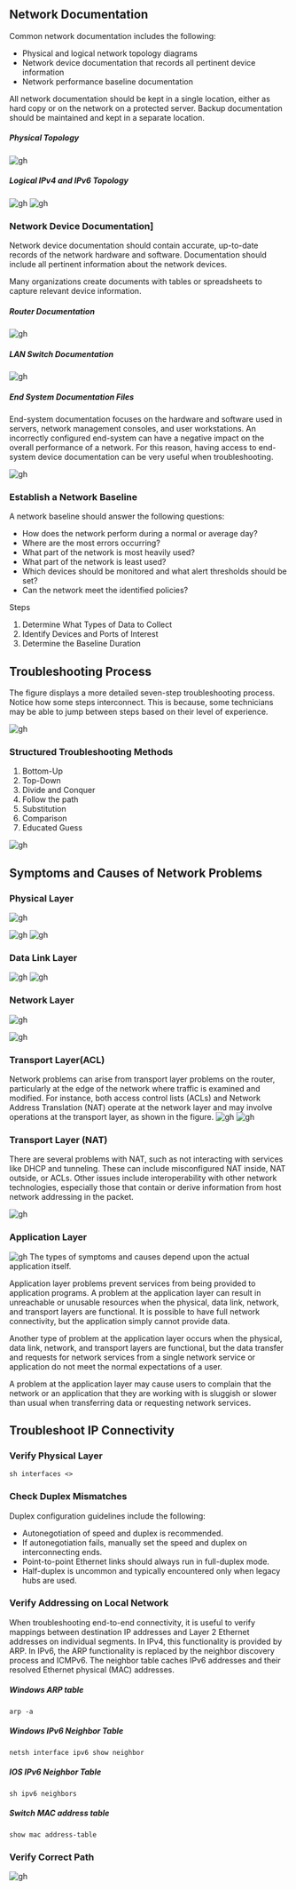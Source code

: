 ## Network Documentation

Common network documentation includes the following:

- Physical and logical network topology diagrams
- Network device documentation that records all pertinent device information
- Network performance baseline documentation

All network documentation should be kept in a single location, either as hard copy or on the network on a protected server. Backup documentation should be maintained and kept in a separate location.

##### Physical Topology
![gh](https://raw.githubusercontent.com/ndriannazriel04/Advanced-Network-Tech/main/obsidian/images17365944960009j79u5.png)

##### Logical IPv4 and IPv6 Topology
![gh](https://raw.githubusercontent.com/ndriannazriel04/Advanced-Network-Tech/main/obsidian/images1736594553000sxpw7p.png)
![gh](https://raw.githubusercontent.com/ndriannazriel04/Advanced-Network-Tech/main/obsidian/images1736594569000l3kclo.png)

### Network Device Documentation]
Network device documentation should contain accurate, up-to-date records of the network hardware and software. Documentation should include all pertinent information about the network devices.

Many organizations create documents with tables or spreadsheets to capture relevant device information.
##### Router Documentation
![gh](https://raw.githubusercontent.com/ndriannazriel04/Advanced-Network-Tech/main/obsidian/images1736594637000us29r4.png)

##### LAN Switch Documentation
![gh](https://raw.githubusercontent.com/ndriannazriel04/Advanced-Network-Tech/main/obsidian/images1736594695000r6m7d5.png)

##### End System Documentation Files
End-system documentation focuses on the hardware and software used in servers, network management consoles, and user workstations. An incorrectly configured end-system can have a negative impact on the overall performance of a network. For this reason, having access to end-system device documentation can be very useful when troubleshooting.

![gh](https://raw.githubusercontent.com/ndriannazriel04/Advanced-Network-Tech/main/obsidian/images1736594741000zgmf2b.png)

### Establish a Network Baseline
A network baseline should answer the following questions:

- How does the network perform during a normal or average day?
- Where are the most errors occurring?
- What part of the network is most heavily used?
- What part of the network is least used?
- Which devices should be monitored and what alert thresholds should be set?
- Can the network meet the identified policies?

Steps
1. Determine What Types of Data to Collect
2. Identify Devices and Ports of Interest
3. Determine the Baseline Duration

## Troubleshooting Process
The figure displays a more detailed seven-step troubleshooting process. Notice how some steps interconnect. This is because, some technicians may be able to jump between steps based on their level of experience.

![gh](https://raw.githubusercontent.com/ndriannazriel04/Advanced-Network-Tech/main/obsidian/images1736594963000fneclp.png)

### Structured Troubleshooting Methods

1. Bottom-Up
2. Top-Down
3. Divide and Conquer
4. Follow the path
5. Substitution
6. Comparison
7. Educated Guess

![gh](https://raw.githubusercontent.com/ndriannazriel04/Advanced-Network-Tech/main/obsidian/images173659511700016w418.png)

## Symptoms and Causes of Network Problems
### Physical Layer 
![gh](https://raw.githubusercontent.com/ndriannazriel04/Advanced-Network-Tech/main/obsidian/images1736602239000mnuxxr.png)

![gh](https://raw.githubusercontent.com/ndriannazriel04/Advanced-Network-Tech/main/obsidian/images1736602329000arzy0q.png)
![gh](https://raw.githubusercontent.com/ndriannazriel04/Advanced-Network-Tech/main/obsidian/images173660234200057cco9.png)

### Data Link Layer
![gh](https://raw.githubusercontent.com/ndriannazriel04/Advanced-Network-Tech/main/obsidian/images1736602280000kn9m8s.png)
![gh](https://raw.githubusercontent.com/ndriannazriel04/Advanced-Network-Tech/main/obsidian/images17366023760007elc9c.png)

### Network Layer
![gh](https://raw.githubusercontent.com/ndriannazriel04/Advanced-Network-Tech/main/obsidian/images1736602414000lj5b35.png)

![gh](https://raw.githubusercontent.com/ndriannazriel04/Advanced-Network-Tech/main/obsidian/images1736602435000ouvlts.png)

### Transport Layer(ACL)
Network problems can arise from transport layer problems on the router, particularly at the edge of the network where traffic is examined and modified. For instance, both access control lists (ACLs) and Network Address Translation (NAT) operate at the network layer and may involve operations at the transport layer, as shown in the figure.
![gh](https://raw.githubusercontent.com/ndriannazriel04/Advanced-Network-Tech/main/obsidian/images1736602496000hhbvdn.png)
![gh](https://raw.githubusercontent.com/ndriannazriel04/Advanced-Network-Tech/main/obsidian/images17366025140006f3waj.png)

### Transport Layer (NAT)
There are several problems with NAT, such as not interacting with services like DHCP and tunneling. These can include misconfigured NAT inside, NAT outside, or ACLs. Other issues include interoperability with other network technologies, especially those that contain or derive information from host network addressing in the packet.

![gh](https://raw.githubusercontent.com/ndriannazriel04/Advanced-Network-Tech/main/obsidian/images1736602629000cksqfo.png)

### Application Layer
![gh](https://raw.githubusercontent.com/ndriannazriel04/Advanced-Network-Tech/main/obsidian/images1736602693000p57sov.png)
The types of symptoms and causes depend upon the actual application itself.

Application layer problems prevent services from being provided to application programs. A problem at the application layer can result in unreachable or unusable resources when the physical, data link, network, and transport layers are functional. It is possible to have full network connectivity, but the application simply cannot provide data.

Another type of problem at the application layer occurs when the physical, data link, network, and transport layers are functional, but the data transfer and requests for network services from a single network service or application do not meet the normal expectations of a user.

A problem at the application layer may cause users to complain that the network or an application that they are working with is sluggish or slower than usual when transferring data or requesting network services.

## Troubleshoot IP Connectivity

### Verify Physical Layer

```
sh interfaces <>
```

### Check Duplex Mismatches
Duplex configuration guidelines include the following:

- Autonegotiation of speed and duplex is recommended.
- If autonegotiation fails, manually set the speed and duplex on interconnecting ends.
- Point-to-point Ethernet links should always run in full-duplex mode.
- Half-duplex is uncommon and typically encountered only when legacy hubs are used.

### Verify Addressing on Local Network
When troubleshooting end-to-end connectivity, it is useful to verify mappings between destination IP addresses and Layer 2 Ethernet addresses on individual segments. In IPv4, this functionality is provided by ARP. In IPv6, the ARP functionality is replaced by the neighbor discovery process and ICMPv6. The neighbor table caches IPv6 addresses and their resolved Ethernet physical (MAC) addresses.

##### Windows ARP table
```
arp -a
```

##### Windows IPv6 Neighbor Table
```
netsh interface ipv6 show neighbor
```

##### IOS IPv6 Neighbor Table
```
sh ipv6 neighbors
```

##### Switch MAC address table
```
show mac address-table
```

### Verify Correct Path
![gh](https://raw.githubusercontent.com/ndriannazriel04/Advanced-Network-Tech/main/obsidian/images1736604948000mwcnd8.png)

